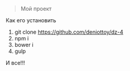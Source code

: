 > Мой проект

Как его установить

1. git clone https://github.com/deniottoy/dz-4
2. npm i
3. bower i
4. gulp

И все!!!